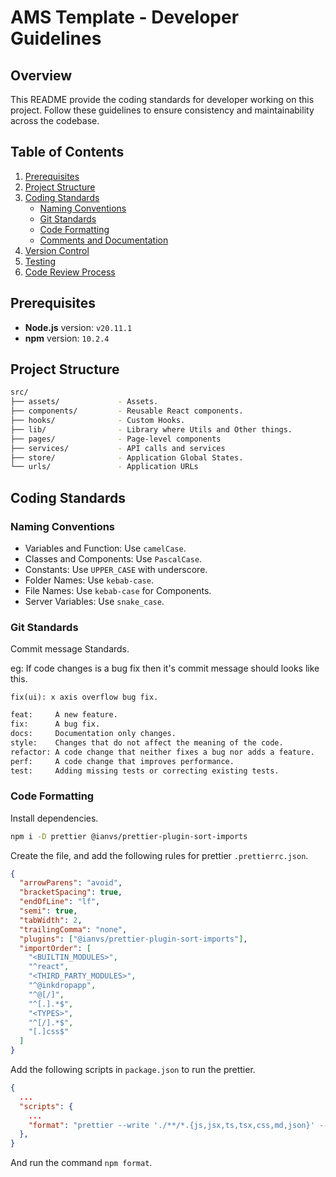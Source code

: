 # AMS Template - Developer Guidelines

## Overview

This README provide the coding standards for developer working on this project. Follow these guidelines to ensure consistency and maintainability across the codebase.

## Table of Contents

1. [Prerequisites](#prerequisites)
2. [Project Structure](#project-structure)
3. [Coding Standards](#coding-standards)
   - [Naming Conventions](#naming-conventions)
   - [Git Standards](#git-standards)
   - [Code Formatting](#code-formatting)
   - [Comments and Documentation](#comments-and-documentation)
4. [Version Control](#version-control)
5. [Testing](#testing)
6. [Code Review Process](#code-review-process)

## Prerequisites

- **Node.js** version: `v20.11.1`
- **npm** version: `10.2.4`

## Project Structure

```sh
src/
├── assets/             - Assets.
├── components/         - Reusable React components.
├── hooks/              - Custom Hooks.
├── lib/                - Library where Utils and Other things.
├── pages/              - Page-level components
├── services/           - API calls and services
├── store/              - Application Global States.
└── urls/               - Application URLs
```

## Coding Standards

### Naming Conventions

- Variables and Function: Use `camelCase`.
- Classes and Components: Use `PascalCase`.
- Constants: Use `UPPER_CASE` with underscore.
- Folder Names: Use `kebab-case`.
- File Names: Use `kebab-case` for Components.
- Server Variables: Use `snake_case`.

### Git Standards

Commit message Standards.

eg: If code changes is a bug fix then it's commit message should looks like this.

`fix(ui): x axis overflow bug fix.`

```sh
feat:     A new feature.
fix:      A bug fix.
docs:     Documentation only changes.
style:    Changes that do not affect the meaning of the code.
refactor: A code change that neither fixes a bug nor adds a feature.
perf:     A code change that improves performance.
test:     Adding missing tests or correcting existing tests.

```

### Code Formatting

Install dependencies.

```sh
npm i -D prettier @ianvs/prettier-plugin-sort-imports
```

Create the file, and add the following rules for prettier `.prettierrc.json`.

```json
{
  "arrowParens": "avoid",
  "bracketSpacing": true,
  "endOfLine": "lf",
  "semi": true,
  "tabWidth": 2,
  "trailingComma": "none",
  "plugins": ["@ianvs/prettier-plugin-sort-imports"],
  "importOrder": [
    "<BUILTIN_MODULES>",
    "^react",
    "<THIRD_PARTY_MODULES>",
    "^@inkdropapp",
    "^@[/]",
    "^[.].*$",
    "<TYPES>",
    "^[/].*$",
    "[.]css$"
  ]
}
```

Add the following scripts in `package.json` to run the prettier.

```json
{
  ...
  "scripts": {
    ...
    "format": "prettier --write './**/*.{js,jsx,ts,tsx,css,md,json}' --config ./.prettierrc.json"
  },
}
```

And run the command `npm format`.
